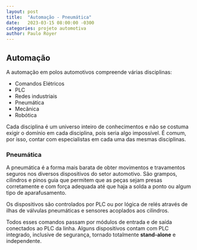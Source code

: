 ```yaml
---
layout: post
title:  "Automação - Pneumática"
date:   2023-03-15 08:00:00 -0300
categories: projeto automotiva
author: Paulo Royer
---
```


## Automação

A automação em polos automotivos compreende várias disciplinas:

- Comandos Elétricos
- PLC
- Redes industriais
- Pneumática
- Mecânica
- Robótica

Cada disciplina é um universo inteiro de conhecimentos e não se costuma exigir o domínio em cada disciplina, pois seria algo impossível. É comum, por isso, contar com especialistas em cada uma das mesmas disciplinas.

### Pneumática

A pneumática é a forma mais barata de obter movimentos e travamentos seguros nos diversos dispositivos do setor automotivo. São grampos, cilindros e pinos guia que permitem que as peças sejam presas corretamente e com força adequada até que haja a solda a ponto ou algum tipo de aparafusamento.

Os dispositivos são controlados por PLC ou por lógica de relés através de ilhas de válvulas pneumáticas e sensores acoplados aos cilindros.

Todos esses comandos passam por módulos de entrada e de saída conectados ao PLC da linha. Alguns dispositivos contam com PLC integrado, inclusive de segurança, tornado totalmente **stand-alone** e independente.
